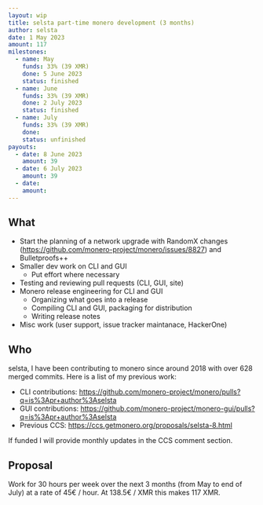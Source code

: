 ```yaml
---
layout: wip
title: selsta part-time monero development (3 months)
author: selsta
date: 1 May 2023
amount: 117
milestones:
  - name: May
    funds: 33% (39 XMR)
    done: 5 June 2023
    status: finished
  - name: June
    funds: 33% (39 XMR)
    done: 2 July 2023
    status: finished
  - name: July
    funds: 33% (39 XMR)
    done:
    status: unfinished
payouts:
  - date: 8 June 2023
    amount: 39
  - date: 6 July 2023
    amount: 39
  - date:
    amount:
---
```


## What

- Start the planning of a network upgrade with RandomX changes (https://github.com/monero-project/monero/issues/8827) and Bulletproofs++
- Smaller dev work on CLI and GUI
  - Put effort where necessary
- Testing and reviewing pull requests (CLI, GUI, site)
- Monero release engineering for CLI and GUI
  - Organizing what goes into a release
  - Compiling CLI and GUI, packaging for distribution
  - Writing release notes
- Misc work (user support, issue tracker maintanace, HackerOne)

## Who

selsta, I have been contributing to monero since around 2018 with over 628 merged commits. Here is a list of my previous work:

- CLI contributions: https://github.com/monero-project/monero/pulls?q=is%3Apr+author%3Aselsta
- GUI contributions: https://github.com/monero-project/monero-gui/pulls?q=is%3Apr+author%3Aselsta
- Previous CCS: https://ccs.getmonero.org/proposals/selsta-8.html

If funded I will provide monthly updates in the CCS comment section.

## Proposal

Work for 30 hours per week over the next 3 months (from May to end of July) at a rate of 45€ / hour. At 138.5€ / XMR this makes 117 XMR.
